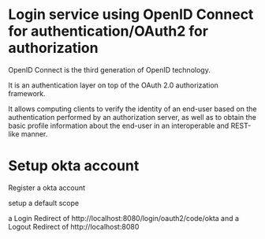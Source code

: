 # Login service using OpenID Connect for authentication/OAuth2 for authorization
OpenID Connect is the third generation of OpenID technology. 
 
 It is an authentication layer on top of the OAuth 2.0 authorization framework.
 
 It allows computing clients to verify the identity of an end-user based on the authentication performed by an authorization server, as well as to obtain the basic profile information about the end-user in an interoperable and REST-like manner.
 
# Setup okta account
Register a okta account

setup a default scope

a Login Redirect of http://localhost:8080/login/oauth2/code/okta 
and a Logout Redirect of http://localhost:8080